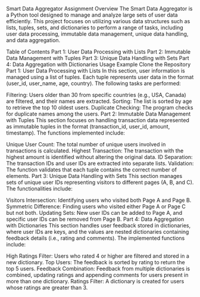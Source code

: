 Smart Data Aggregator Assignment
Overview
The Smart Data Aggregator is a Python tool designed to manage and analyze large sets of user data efficiently. This project focuses on utilizing various data structures such as lists, tuples, sets, and dictionaries to perform a range of tasks, including user data processing, immutable data management, unique data handling, and data aggregation.

Table of Contents
Part 1: User Data Processing with Lists
Part 2: Immutable Data Management with Tuples
Part 3: Unique Data Handling with Sets
Part 4: Data Aggregation with Dictionaries
Usage
Example
Clone the Repository
Part 1: User Data Processing with Lists
In this section, user information is managed using a list of tuples. Each tuple represents user data in the format (user_id, user_name, age, country). The following tasks are performed:

Filtering: Users older than 30 from specific countries (e.g., USA, Canada) are filtered, and their names are extracted.
Sorting: The list is sorted by age to retrieve the top 10 oldest users.
Duplicate Checking: The program checks for duplicate names among the users.
Part 2: Immutable Data Management with Tuples
This section focuses on handling transaction data represented as immutable tuples in the format (transaction_id, user_id, amount, timestamp). The functions implemented include:

Unique User Count: The total number of unique users involved in transactions is calculated.
Highest Transaction: The transaction with the highest amount is identified without altering the original data.
ID Separation: The transaction IDs and user IDs are extracted into separate lists.
Validation: The function validates that each tuple contains the correct number of elements.
Part 3: Unique Data Handling with Sets
This section manages sets of unique user IDs representing visitors to different pages (A, B, and C). The functionalities include:

Visitors Intersection: Identifying users who visited both Page A and Page B.
Symmetric Difference: Finding users who visited either Page A or Page C but not both.
Updating Sets: New user IDs can be added to Page A, and specific user IDs can be removed from Page B.
Part 4: Data Aggregation with Dictionaries
This section handles user feedback stored in dictionaries, where user IDs are keys, and the values are nested dictionaries containing feedback details (i.e., rating and comments). The implemented functions include:

High Ratings Filter: Users who rated 4 or higher are filtered and stored in a new dictionary.
Top Users: The feedback is sorted by rating to return the top 5 users.
Feedback Combination: Feedback from multiple dictionaries is combined, updating ratings and appending comments for users present in more than one dictionary.
Ratings Filter: A dictionary is created for users whose ratings are greater than 3.